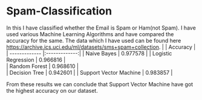 # Spam-Classification
In this I have classified whether the Email is Spam or Ham(not Spam). I have used various Machine Learning Algorithms and have compared the accuracy for the same.
The data which I have used can be found here https://archive.ics.uci.edu/ml/datasets/sms+spam+collection.
|               | Accuracy      |
| ------------- |:-------------:|
| Naive Bayes   | 0.977578 | 
| Logistic Regression      | 0.966816     |   
| Random Forest | 0.968610      |  
| Decision Tree | 0.942601      | 
| Support Vector Machine | 0.983857     | 

From these results we can conclude that Support Vector Machine have got the highest accuracy on our dataset.


